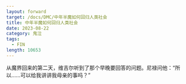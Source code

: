 ```yaml
---
layout: forward
target: /docs/DMC/中年半魔如何回归人类社会
title: 中年半魔如何回归人类社会
date: 2023-08-22
category: 鬼泣
tags: 
  - FIN
length: 10653
---
```


从魔界回来的第二天，维吉尔听到了那个早晚要回答的问题。尼禄问他：“所以……可以给我讲讲我母亲的事吗？”
